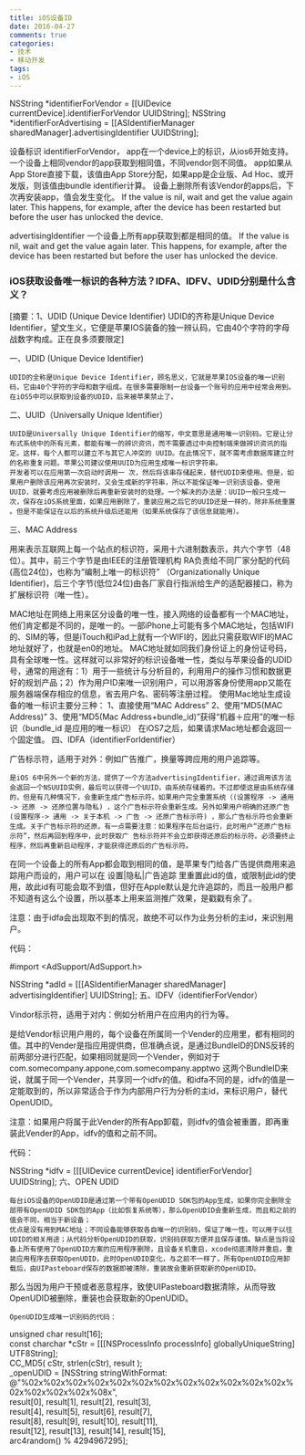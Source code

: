```yaml
---
title: iOS设备ID
date: 2016-04-27
comments: true
categories:
- 技术
- 移动开发
tags:
- iOS
---
```


NSString *identifierForVendor = [[UIDevice currentDevice].identifierForVendor UUIDString]; 
NSString *identifierForAdvertising = [[ASIdentifierManager sharedManager].advertisingIdentifier UUIDString]; 

设备标识
identifierForVendor，
app在一个device上的标识，从ios6开始支持。一个设备上相同vendor的app获取到相同值，不同vendor则不同值。
app如果从App Store直接下载，该值由App Store分配，如果app是企业版、Ad Hoc、或开发版，则该值由bundle identifier计算。
设备上删除所有该Vendor的apps后，下次再安装app，值会发生变化。
If the value is nil, wait and get the value again later. This happens, for example, after the device has been restarted but before the user has unlocked the device.

advertisingIdentifier
一个设备上所有app获取到都是相同的值。
If the value is nil, wait and get the value again later. This happens, for example, after the device has been restarted but before the user has unlocked the device.





### iOS获取设备唯一标识的各种方法？IDFA、IDFV、UDID分别是什么含义？


[摘要：1、UDID (Unique Device Identifier) UDID的齐称是Unique Device Identifier，望文生义，它便是苹果IOS装备的独一辨认码，它由40个字符的字母战数字构成。正在良多须要限定] 


一、UDID (Unique Device Identifier)

	UDID的全称是Unique Device Identifier，顾名思义，它就是苹果IOS设备的唯一识别码，它由40个字符的字母和数字组成。在很多需要限制一台设备一个账号的应用中经常会用到。在iOS5中可以获取到设备的UDID，后来被苹果禁止了。
二、UUID（Universally Unique Identifier）

	UUID是Universally Unique Identifier的缩写，中文意思是通用唯一识别码。它是让分布式系统中的所有元素，都能有唯一的辨识资讯，而不需要透过中央控制端来做辨识资讯的指定。这样，每个人都可以建立不与其它人冲突的 UUID。在此情况下，就不需考虑数据库建立时的名称重复问题。苹果公司建议使用UUID为应用生成唯一标识字符串。
	开发者可以在应用第一次启动时调用一 次，然后将该串存储起来，替代UDID来使用。但是，如果用户删除该应用再次安装时，又会生成新的字符串，所以不能保证唯一识别该设备。使用UUID，就要考虑应用被删除后再重新安装时的处理。一个解决的办法是：UUID一般只生成一次，保存在iOS系统里面，如果应用删除了，重装应用之后它的UUID还是一样的，除非系统重置 。但是不能保证在以后的系统升级后还能用（如果系统保存了该信息就能用）。
三、MAC Address

用来表示互联网上每一个站点的标识符，采用十六进制数表示，共六个字节（48位）。其中，前三个字节是由IEEE的注册管理机构 RA负责给不同厂家分配的代码(高位24位)，也称为“编制上唯一的标识符” （Organizationally Unique Identifier)，后三个字节(低位24位)由各厂家自行指派给生产的适配器接口，称为扩展标识符（唯一性）。

MAC地址在网络上用来区分设备的唯一性，接入网络的设备都有一个MAC地址，他们肯定都是不同的，是唯一的。一部iPhone上可能有多个MAC地址，包括WIFI的、SIM的等，但是iTouch和iPad上就有一个WIFI的，因此只需获取WIFI的MAC地址就好了，也就是en0的地址。
MAC地址就如同我们身份证上的身份证号码，具有全球唯一性。这样就可以非常好的标识设备唯一性，类似与苹果设备的UDID号，通常的用途有：1）用于一些统计与分析目的，利用用户的操作习惯和数据更好的规划产品；2）作为用户ID来唯一识别用户，可以用游客身份使用app又能在服务器端保存相应的信息，省去用户名、密码等注册过程。
使用Mac地址生成设备的唯一标识主要分三种：
1、直接使用“MAC Address” 
2、使用“MD5(MAC Address)”
3、使用“MD5(Mac Address+bundle_id)”获得“机器＋应用”的唯一标识（bundle_id 是应用的唯一标识）
在iOS7之后，如果请求Mac地址都会返回一个固定值。
四、IDFA（identifierForIdentifier）

广告标示符，适用于对外：例如广告推广，换量等跨应用的用户追踪等。

	是iOS 6中另外一个新的方法，提供了一个方法advertisingIdentifier，通过调用该方法会返回一个NSUUID实例，最后可以获得一个UUID，由系统存储着的。不过即使这是由系统存储的，但是有几种情况下，会重新生成广告标示符。如果用户完全重置系统（(设置程序 -> 通用 -> 还原 -> 还原位置与隐私) ，这个广告标示符会重新生成。另外如果用户明确的还原广告(设置程序-> 通用 -> 关于本机 -> 广告 -> 还原广告标示符) ，那么广告标示符也会重新生成。关于广告标示符的还原，有一点需要注意：如果程序在后台运行，此时用户“还原广告标示符”，然后再回到程序中，此时获取广 告标示符并不会立即获得还原后的标示符。必须要终止程序，然后再重新启动程序，才能获得还原后的广告标示符。
在同一个设备上的所有App都会取到相同的值，是苹果专门给各广告提供商用来追踪用户而设的，用户可以在 设置|隐私|广告追踪 里重置此id的值，或限制此id的使用，故此id有可能会取不到值，但好在Apple默认是允许追踪的，而且一般用户都不知道有这么个设置，所以基本上用来监测推广效果，是戳戳有余了。

注意：由于idfa会出现取不到的情况，故绝不可以作为业务分析的主id，来识别用户。

代码：

#import <AdSupport/AdSupport.h>

  NSString *adId = [[[ASIdentifierManager sharedManager] advertisingIdentifier] UUIDString];
五、IDFV（identifierForVendor）

Vindor标示符，适用于对内：例如分析用户在应用内的行为等。

是给Vendor标识用户用的，每个设备在所属同一个Vender的应用里，都有相同的值。其中的Vender是指应用提供商，但准确点说，是通过BundleID的DNS反转的前两部分进行匹配，如果相同就是同一个Vender，例如对于com.somecompany.appone,com.somecompany.apptwo 这两个BundleID来说，就属于同一个Vender，共享同一个idfv的值。和idfa不同的是，idfv的值是一定能取到的，所以非常适合于作为内部用户行为分析的主id，来标识用户，替代OpenUDID。

注意：如果用户将属于此Vender的所有App卸载，则idfv的值会被重置，即再重装此Vender的App，idfv的值和之前不同。

代码：

  NSString *idfv = [[[UIDevice currentDevice] identifierForVendor] UUIDString];
六、OPEN UDID

	每台iOS设备的OpenUDID是通过第一个带有OpenUDID SDK包的App生成，如果你完全删除全部带有OpenUDID SDK包的App（比如恢复系统等），那么OpenUDID会重新生成，而且和之前的值会不同，相当于新设备；
	优点是没有用到MAC地址；不同设备能够获取各自唯一的识别码，保证了唯一性，可以用于以往UDID的相关用途；从代码分析OpenUDID的获取，识别码获取方便并且保存谨慎。缺点是当将设备上所有使用了OpenUDID方案的应用程序删除，且设备关机重启，xcode彻底清除并重启，重装应用程序去获取OpenUDID，此时OpenUDID变化，与之前不一样了，所有OpenUDID应用卸载后，由UIPasteboard保存的数据即被清除，重装故会重新获取新的OpenUDID。
那么当因为用户干预或者恶意程序，致使UIPasteboard数据清除，从而导致OpenUDID被删除，重装也会获取新的OpenUDID。

	OpenUDID生成唯一识别码的代码：	

unsigned char result[16];  
        const charchar *cStr = [[[NSProcessInfo processInfo] globallyUniqueString] UTF8String];  
        CC_MD5( cStr, strlen(cStr), result );  
        _openUDID = [NSString stringWithFormat:  
                     @"%02x%02x%02x%02x%02x%02x%02x%02x%02x%02x%02x%02x%02x%02x%02x%02x%08x",  
                     result[0], result[1], result[2], result[3],   
                     result[4], result[5], result[6], result[7],  
                     result[8], result[9], result[10], result[11],  
                     result[12], result[13], result[14], result[15],  
                     arc4random() % 4294967295]; 